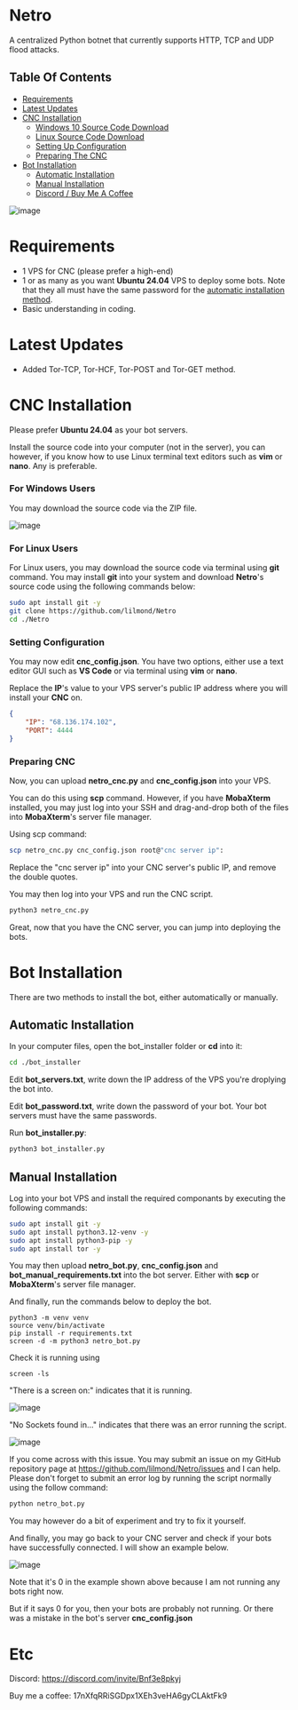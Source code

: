 # Netro
A centralized Python botnet that currently supports HTTP, TCP and UDP flood attacks.

## Table Of Contents
- [Requirements](https://github.com/lilmond/Netro?tab=readme-ov-file#requirements)
- [Latest Updates](https://github.com/lilmond/Netro?tab=readme-ov-file#latest-updates)
- [CNC Installation](https://github.com/lilmond/Netro?tab=readme-ov-file#cnc-installation)
  - [Windows 10 Source Code Download](https://github.com/lilmond/Netro?tab=readme-ov-file#for-windows-users)
  - [Linux Source Code Download](https://github.com/lilmond/Netro?tab=readme-ov-file#for-linux-users)
  - [Setting Up Configuration](https://github.com/lilmond/Netro?tab=readme-ov-file#setting-configuration)
  - [Preparing The CNC](https://github.com/lilmond/Netro?tab=readme-ov-file#preparing-cnc)
- [Bot Installation](https://github.com/lilmond/Netro?tab=readme-ov-file#bot-installation)
  - [Automatic Installation](https://github.com/lilmond/Netro?tab=readme-ov-file#automatic-installation)
  - [Manual Installation](https://github.com/lilmond/Netro?tab=readme-ov-file#manual-installation)
  - [Discord / Buy Me A Coffee](https://github.com/lilmond/Netro?tab=readme-ov-file#etc)

![image](https://github.com/user-attachments/assets/0995d4df-27ab-428d-b548-a3f17e903ae4)


# Requirements
- 1 VPS for CNC (please prefer a high-end)
- 1 or as many as you want **Ubuntu 24.04** VPS to deploy some bots. Note that they all must have the same password for the [automatic installation method](https://github.com/lilmond/Netro?tab=readme-ov-file#automatic-installation).
- Basic understanding in coding.

# Latest Updates
- Added Tor-TCP, Tor-HCF, Tor-POST and Tor-GET method.


# CNC Installation

Please prefer **Ubuntu 24.04** as your bot servers.

Install the source code into your computer (not in the server), you can however, if you know how to use Linux terminal text editors such as **vim** or **nano**. Any is preferable.

### For Windows Users
You may download the source code via the ZIP file.

![image](https://github.com/user-attachments/assets/32c7b125-d1f3-4f23-a8ce-8d09ecaf7674)


### For Linux Users
For Linux users, you may download the source code via terminal using **git** command. You may install **git** into your system and download **Netro**'s source code using the following commands below:
```bash
sudo apt install git -y
git clone https://github.com/lilmond/Netro
cd ./Netro
```

### Setting Configuration

You may now edit **cnc_config.json**. You have two options, either use a text editor GUI such as **VS Code** or via terminal using **vim** or **nano**.

Replace the **IP**'s value to your VPS server's public IP address where you will install your **CNC** on.
```json
{
    "IP": "68.136.174.102",
    "PORT": 4444
}
```

### Preparing CNC
Now, you can upload **netro_cnc.py** and **cnc_config.json** into your VPS.

You can do this using **scp** command. However, if you have **MobaXterm** installed, you may just log into your SSH and drag-and-drop both of the files into **MobaXterm**'s server file manager.

Using scp command:
```bash
scp netro_cnc.py cnc_config.json root@"cnc server ip":
```

Replace the "cnc server ip" into your CNC server's public IP, and remove the double quotes.

You may then log into your VPS and run the CNC script.
```bash
python3 netro_cnc.py
```

Great, now that you have the CNC server, you can jump into deploying the bots.


# Bot Installation
There are two methods to install the bot, either automatically or manually.

## Automatic Installation
In your computer files, open the bot_installer folder or **cd** into it:
```bash
cd ./bot_installer
```

Edit **bot_servers.txt**, write down the IP address of the VPS you're droplying the bot into.

Edit **bot_password.txt**, write down the password of your bot. Your bot servers must have the same passwords.

Run **bot_installer.py**:
````bash
python3 bot_installer.py
````

## Manual Installation

Log into your bot VPS and install the required componants by executing the following commands:
```bash
sudo apt install git -y
sudo apt install python3.12-venv -y
sudo apt install python3-pip -y
sudo apt install tor -y
```

You may then upload **netro_bot.py**, **cnc_config.json** and **bot_manual_requirements.txt** into the bot server. Either with **scp** or **MobaXterm**'s server file manager.

And finally, run the commands below to deploy the bot.

```
python3 -m venv venv
source venv/bin/activate
pip install -r requirements.txt
screen -d -m python3 netro_bot.py
```

Check it is running using
```
screen -ls
```

"There is a screen on:" indicates that it is running.

![image](https://github.com/user-attachments/assets/3d676192-aa7e-4f42-8a7f-f39fe3250399)

"No Sockets found in..." indicates that there was an error running the script.

![image](https://github.com/user-attachments/assets/bdbd9535-a7f7-459d-8868-f92f9bb518a3)

If you come across with this issue. You may submit an issue on my GitHub repository page at https://github.com/lilmond/Netro/issues and I can help. Please don't forget to submit an error log by running the script normally using the follow command:

```bash
python netro_bot.py
```

You may however do a bit of experiment and try to fix it yourself.

And finally, you may go back to your CNC server and check if your bots have successfully connected. I will show an example below.

![image](https://github.com/user-attachments/assets/6d70d786-ca71-43fc-b480-42576fdb9da9)

Note that it's 0 in the example shown above because I am not running any bots right now.

But if it says 0 for you, then your bots are probably not running. Or there was a mistake in the bot's server **cnc_config.json**


# Etc
Discord: https://discord.com/invite/Bnf3e8pkyj

Buy me a coffee: 17nXfqRRiSGDpx1XEh3veHA6gyCLAktFk9
